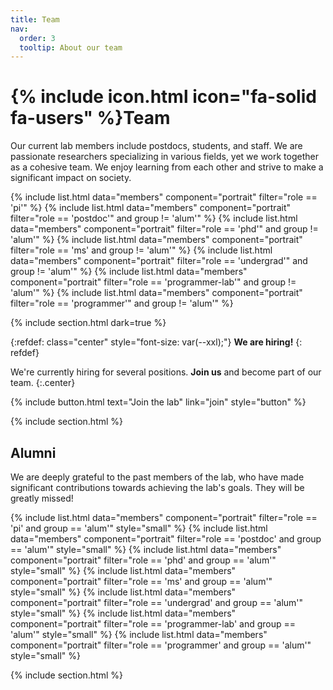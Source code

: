 ```yaml
---
title: Team
nav:
  order: 3
  tooltip: About our team
---
```


# {% include icon.html icon="fa-solid fa-users" %}Team

Our current lab members include postdocs, students, and staff.
We are passionate researchers specializing in various fields, yet we work together as a cohesive team.
We enjoy learning from each other and strive to make a significant impact on society.

{% include list.html data="members" component="portrait" filter="role == 'pi'" %}
{% include list.html data="members" component="portrait" filter="role == 'postdoc'" and group != 'alum'" %}
{% include list.html data="members" component="portrait" filter="role == 'phd'" and group != 'alum'" %}
{% include list.html data="members" component="portrait" filter="role == 'ms' and group != 'alum'" %}
{% include list.html data="members" component="portrait" filter="role == 'undergrad'" and group != 'alum'" %}
{% include list.html data="members" component="portrait" filter="role == 'programmer-lab'" and group != 'alum'" %}
{% include list.html data="members" component="portrait" filter="role == 'programmer'" and group != 'alum'" %}

{% include section.html dark=true %}

{:refdef: class="center" style="font-size: var(--xxl);"}
**We are hiring!**
{: refdef}

We're currently hiring for several positions.
**Join us** and become part of our team.
{:.center}

{%
  include button.html
  text="Join the lab"
  link="join"
  style="button"
%}

{% include section.html %}

## Alumni

We are deeply grateful to the past members of the lab, who have made significant contributions towards achieving the lab's goals.
They will be greatly missed!

{% include list.html data="members" component="portrait" filter="role == 'pi' and group == 'alum'" style="small" %}
{% include list.html data="members" component="portrait" filter="role == 'postdoc' and group == 'alum'" style="small" %}
{% include list.html data="members" component="portrait" filter="role == 'phd' and group == 'alum'" style="small" %}
{% include list.html data="members" component="portrait" filter="role == 'ms' and group == 'alum'" style="small" %}
{% include list.html data="members" component="portrait" filter="role == 'undergrad' and group == 'alum'" style="small" %}
{% include list.html data="members" component="portrait" filter="role == 'programmer-lab' and group == 'alum'" style="small" %}
{% include list.html data="members" component="portrait" filter="role == 'programmer' and group == 'alum'" style="small" %}

{% include section.html %}
